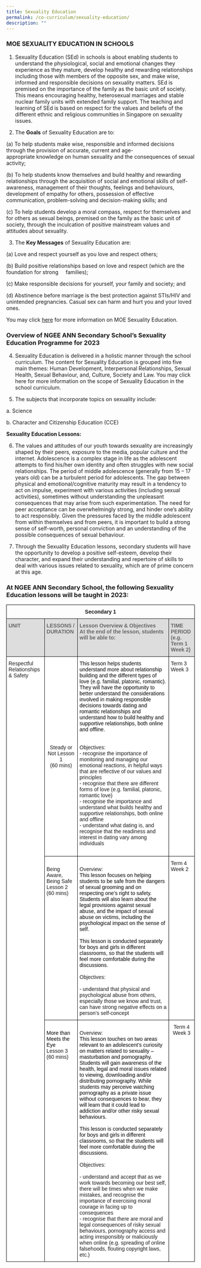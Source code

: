 ```yaml
---
title: Sexuality Education
permalink: /co-curriculum/sexuality-education/
description: ""
---
```

### MOE SEXUALITY EDUCATION IN SCHOOLS


1. Sexuality Education (SEd) in schools is about enabling students to understand the physiological, social and emotional changes they experience as they mature, develop healthy and rewarding relationships including those with members of the opposite sex, and make wise, informed and responsible decisions on sexuality matters. SEd is premised on the importance of the family as the basic unit of society. This means encouraging healthy, heterosexual marriages and stable nuclear family units with extended family support. The teaching and learning of SEd is based on respect for the values and beliefs of the different ethnic and religious communities in Singapore on sexuality issues.

2. The **Goals** of Sexuality Education are to:

(a) To help students make wise, responsible and informed decisions through the provision of accurate, current and age-appropriate knowledge on human sexuality and the consequences of sexual activity;

(b) To help students know themselves and build healthy and rewarding relationships through the acquisition of social and emotional skills of self-awareness, management of their thoughts, feelings and behaviours, development of empathy for others, possession of effective communication, problem-solving and decision-making skills; and

(c) To help students develop a moral compass, respect for themselves and for others as sexual beings, premised on the family as the basic unit of society, through the inculcation of positive mainstream values and attitudes about sexuality.

3. The **Key Messages** of Sexuality Education are:

(a) Love and respect yourself as you love and respect others;

(b) Build positive relationships based on love and respect (which are the foundation for strong     families);

(c) Make responsible decisions for yourself, your family and society; and

(d) Abstinence before marriage is the best protection against STIs/HIV and unintended pregnancies. Casual sex can harm and hurt you and your loved ones.

You may click [here](https://go.gov.sg/moe-sexuality-education) for more information on MOE Sexuality Education.

### Overview of NGEE ANN Secondary School’s Sexuality Education Programme for 2023

4. Sexuality Education is delivered in a holistic manner through the school curriculum. The content for Sexuality Education is grouped into five main themes: Human Development, Interpersonal Relationships, Sexual Health, Sexual Behaviour, and, Culture, Society and Law. You may click here for more information on the scope of Sexuality Education in the school curriculum.

5. The subjects that incorporate topics on sexuality include:

a. Science

b. Character and Citizenship Education (CCE)

**Sexuality Education Lessons:**

6. The values and attitudes of our youth towards sexuality are increasingly shaped by their peers, exposure to the media, popular culture and the internet. Adolescence is a complex stage in life as the adolescent attempts to find his/her own identity and often struggles with new social relationships. The period of middle adolescence (generally from 15 – 17 years old) can be a turbulent period for adolescents. The gap between physical and emotional/cognitive maturity may result in a tendency to act on impulse, experiment with various activities (including sexual activities), sometimes without understanding the unpleasant consequences that may arise from such experimentation. The need for peer acceptance can be overwhelmingly strong, and hinder one’s ability to act responsibly.  Given the pressures faced by the middle adolescent from within themselves and from peers, it is important to build a strong sense of self-worth, personal conviction and an understanding of the possible consequences of sexual behaviour.

 

7. Through the Sexuality Education lessons, secondary students will have the opportunity to develop a positive self-esteem, develop their character, and expand their understanding and repertoire of skills to deal with various issues related to sexuality, which are of prime concern at this age. 

<h3>At NGEE ANN Secondary School, the following Sexuality Education lessons will be taught in 2023:</h3>

<style type="text/css">
.tg  {border-collapse:collapse;border-spacing:0;}
.tg td{border-color:black;border-style:solid;border-width:1px;font-family:Arial, sans-serif;font-size:14px;
  overflow:hidden;padding:10px 5px;word-break:normal;}
.tg th{border-color:black;border-style:solid;border-width:1px;font-family:Arial, sans-serif;font-size:14px;
  font-weight:normal;overflow:hidden;padding:10px 5px;word-break:normal;}
.tg .tg-e14l{background-color:#DDD;color:#666;font-weight:bold;text-align:left;vertical-align:top}
.tg .tg-baqh{text-align:center;vertical-align:top}
.tg .tg-ktyi{background-color:#FFF;text-align:left;vertical-align:top}
.tg .tg-f4yw{background-color:#FFF;text-align:center;vertical-align:middle}
.tg .tg-7yig{background-color:#FFF;text-align:center;vertical-align:top}
</style>
<table class="tg">
<thead>
  <tr>
    <th class="tg-baqh" colspan="4"><span style="font-weight:bold">Secondary 1</span></th>
  </tr>
</thead>
<tbody>
  <tr>
    <td class="tg-e14l">UNIT</td>
    <td class="tg-e14l">LESSONS / DURATION</td>
    <td class="tg-e14l">Lesson Overview &amp; Objectives<br>At the end of the lesson, students will be able to:</td>
    <td class="tg-e14l">TIME PERIOD<br>(e.g. Term 1 Week 2)</td>
  </tr>
  <tr>
    <td class="tg-ktyi" rowspan="3">Respectful Relationships &amp; Safety<br> <br> </td>
    <td class="tg-f4yw">Steady or Not Lesson 1<br> (60 mins)</td>
    <td class="tg-ktyi"><span style="color:#000">This lesson helps students understand more about relationship building and the different types of love (e.g. familial, platonic, romantic). They will have the opportunity to better understand the considerations involved in making responsible decisions towards dating and romantic relationships and understand how to build healthy and supportive relationships, both online and offline.</span><br><br><br>Objectives:<br>- recognise the importance of monitoring and managing our emotional reactions, in helpful ways that are reflective of our values and principles <br>- recognise that there are different forms of love (e.g. familial, platonic, romantic love) <br>- recognise the importance and understand what builds healthy and supportive relationships, both online and offline <br>- understand what dating is, and recognise that the readiness and interest in dating vary among individuals <br><br></td>
    <td class="tg-ktyi">Term 3 Week 3</td>
  </tr>
  <tr>
    <td class="tg-ktyi"><br>Being Aware, Being Safe <br><span style="background-color:initial">Lesson 2</span><br><span style="background-color:initial">(60 mins)</span></td>
    <td class="tg-ktyi"><br>Overview:<br><span style="color:#000">This lesson focuses on helping students to be safe from the dangers of sexual grooming and on respecting one’s right to safety. Students will also learn about the legal provisions against sexual abuse, and the impact of sexual abuse on victims, including the psychological impact on the sense of self. </span><br><br><span style="color:#000">This lesson is conducted separately for boys and girls in different classrooms, so that the students will feel more comfortable during the discussions.</span><br><br>Objectives:<br><br>- understand that physical and psychological abuse from others, especially those we know and trust, can have strong negative effects on a person’s self-concept</td>
    <td class="tg-ktyi">Term 4 Week 2</td>
  </tr>
  <tr>
    <td class="tg-ktyi"><br><span style="color:#000">More than Meets the Eye</span><br><span style="background-color:initial">Lesson 3</span><br><span style="background-color:initial">(60 mins)</span></td>
    <td class="tg-ktyi"><br>Overview:<br><span style="color:#000">This lesson touches on two areas relevant to an adolescent’s curiosity on matters related to sexuality – masturbation and pornography. Students will gain awareness of the health, legal and moral issues related to viewing, downloading and/or distributing pornography. While students may perceive watching pornography as a private issue without consequences to bear, they will learn that it could lead to addiction and/or other risky sexual behaviours. </span><br><br><span style="color:#000">This lesson is conducted separately for boys and girls in different classrooms, so that the students will feel more comfortable during the discussions.</span><br><br>Objectives:<br><br>- understand and accept that as we work towards becoming our best self, there will be times when we make mistakes, and recognise the importance of exercising moral courage in facing up to consequences<br><span style="background-color:initial">- recognise that there are moral and legal consequences of risky sexual behaviours, pornography access and acting irresponsibly or maliciously when online (e.g. spreading of online falsehoods, flouting copyright laws, etc.)</span><br></td>
    <td class="tg-7yig">Term 4 Week 3</td>
  </tr>
</tbody>
</table>